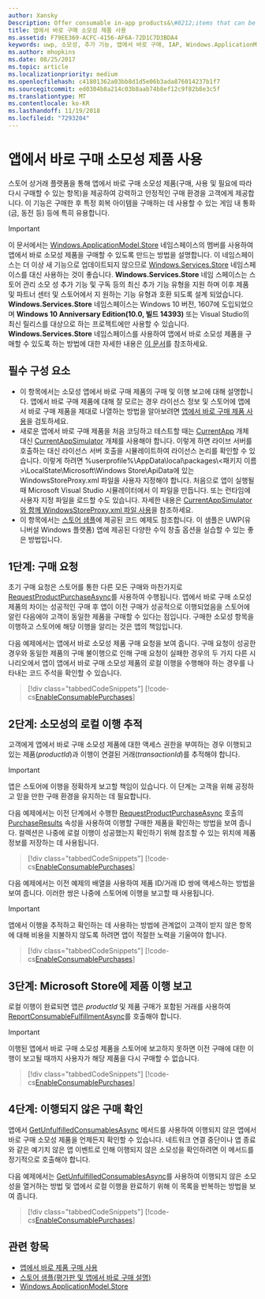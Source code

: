 ```yaml
---
author: Xansky
Description: Offer consumable in-app products&\#8212;items that can be purchased, used, and purchased again&\#8212;through the Store commerce platform to provide your customers with a purchase experience that is both robust and reliable.
title: 앱에서 바로 구매 소모성 제품 사용
ms.assetid: F79EE369-ACFC-4156-AF6A-72D1C7D3BDA4
keywords: uwp, 소모성, 추가 기능, 앱에서 바로 구매, IAP, Windows.ApplicationModel.Store
ms.author: mhopkins
ms.date: 08/25/2017
ms.topic: article
ms.localizationpriority: medium
ms.openlocfilehash: c41801362a03bb8d1d5e06b3ada876014237b1f7
ms.sourcegitcommit: ed0304b8a214c03b8aab74b8ef12c9f82b8e3c5f
ms.translationtype: MT
ms.contentlocale: ko-KR
ms.lasthandoff: 11/19/2018
ms.locfileid: "7293204"
---
```

# <a name="enable-consumable-in-app-product-purchases"></a>앱에서 바로 구매 소모성 제품 사용

스토어 상거래 플랫폼을 통해 앱에서 바로 구매 소모성 제품(구매, 사용 및 필요에 따라 다시 구매할 수 있는 항목)을 제공하여 강력하고 안정적인 구매 환경을 고객에게 제공합니다. 이 기능은 구매한 후 특정 회복 아이템을 구매하는 데 사용할 수 있는 게임 내 통화(금, 동전 등) 등에 특히 유용합니다.

> [!IMPORTANT]
> 이 문서에서는 [Windows.ApplicationModel.Store](https://msdn.microsoft.com/library/windows/apps/windows.applicationmodel.store.aspx) 네임스페이스의 멤버를 사용하여 앱에서 바로 소모성 제품을 구매할 수 있도록 만드는 방법을 설명합니다. 이 네임스페이스는 더 이상 새 기능으로 업데이트되지 않으므로 [Windows.Services.Store](https://msdn.microsoft.com/library/windows/apps/windows.services.store.aspx) 네임스페이스를 대신 사용하는 것이 좋습니다. **Windows.Services.Store** 네임 스페이스는 스토어 관리 소모 성 추가 기능 및 구독 등의 최신 추가 기능 유형을 지원 하며 이후 제품 및 파트너 센터 및 스토어에서 지 원하는 기능 유형과 호환 되도록 설계 되었습니다. **Windows.Services.Store** 네임스페이스는 Windows 10 버전, 1607에 도입되었으며 **Windows 10 Anniversary Edition(10.0, 빌드 14393)** 또는 Visual Studio의 최신 릴리스를 대상으로 하는 프로젝트에만 사용할 수 있습니다. **Windows.Services.Store** 네임스페이스를 사용하여 앱에서 바로 소모성 제품을 구매할 수 있도록 하는 방법에 대한 자세한 내용은 [이 문서](enable-consumable-add-on-purchases.md)를 참조하세요.

## <a name="prerequisites"></a>필수 구성 요소

-   이 항목에서는 소모성 앱에서 바로 구매 제품의 구매 및 이행 보고에 대해 설명합니다. 앱에서 바로 구매 제품에 대해 잘 모르는 경우 라이선스 정보 및 스토어에 앱에서 바로 구매 제품을 제대로 나열하는 방법을 알아보려면 [앱에서 바로 구매 제품 사용](enable-in-app-product-purchases.md)을 검토하세요.
-   새로운 앱에서 바로 구매 제품을 처음 코딩하고 테스트할 때는 [CurrentApp](https://docs.microsoft.com/uwp/api/Windows.ApplicationModel.Store.CurrentApp) 개체 대신 [CurrentAppSimulator](https://docs.microsoft.com/uwp/api/Windows.ApplicationModel.Store.CurrentAppSimulator) 개체를 사용해야 합니다. 이렇게 하면 라이브 서버를 호출하는 대신 라이선스 서버 호출을 시뮬레이트하여 라이선스 논리를 확인할 수 있습니다. 이렇게 하려면 %userprofile%\\AppData\\local\\packages\\&lt;패키지 이름&gt;\\LocalState\\Microsoft\\Windows Store\\ApiData에 있는 WindowsStoreProxy.xml 파일을 사용자 지정해야 합니다. 처음으로 앱이 실행될 때 Microsoft Visual Studio 시뮬레이터에서 이 파일을 만듭니다. 또는 런타임에 사용자 지정 파일을 로드할 수도 있습니다. 자세한 내용은 [CurrentAppSimulator와 함께 WindowsStoreProxy.xml 파일 사용](in-app-purchases-and-trials-using-the-windows-applicationmodel-store-namespace.md#proxy)을 참조하세요.
-   이 항목에서는 [스토어 샘플](https://github.com/Microsoft/Windows-universal-samples/tree/win10-1507/Samples/Store)에 제공된 코드 예제도 참조합니다. 이 샘플은 UWP(유니버설 Windows 플랫폼) 앱에 제공된 다양한 수익 창출 옵션을 실습할 수 있는 좋은 방법입니다.

## <a name="step-1-making-the-purchase-request"></a>1단계: 구매 요청

초기 구매 요청은 스토어를 통한 다른 모든 구매와 마찬가지로 [RequestProductPurchaseAsync](https://docs.microsoft.com/uwp/api/windows.applicationmodel.store.currentapp.requestproductpurchaseasync)를 사용하여 수행됩니다. 앱에서 바로 구매 소모성 제품의 차이는 성공적인 구매 후 앱이 이전 구매가 성공적으로 이행되었음을 스토어에 알린 다음에야 고객이 동일한 제품을 구매할 수 있다는 점입니다. 구매한 소모성 항목을 이행하고 스토어에 해당 이행을 알리는 것은 앱의 책임입니다.

다음 예제에서는 앱에서 바로 소모성 제품 구매 요청을 보여 줍니다. 구매 요청이 성공한 경우와 동일한 제품의 구매 불이행으로 인해 구매 요청이 실패한 경우의 두 가지 다른 시나리오에서 앱이 앱에서 바로 구매 소모성 제품의 로컬 이행을 수행해야 하는 경우를 나타내는 코드 주석을 확인할 수 있습니다.

> [!div class="tabbedCodeSnippets"]
[!code-cs[EnableConsumablePurchases](./code/InAppPurchasesAndLicenses/cs/EnableConsumablePurchases.cs#MakePurchaseRequest)]

## <a name="step-2-tracking-local-fulfillment-of-the-consumable"></a>2단계: 소모성의 로컬 이행 추적

고객에게 앱에서 바로 구매 소모성 제품에 대한 액세스 권한을 부여하는 경우 이행되고 있는 제품(*productId*)과 이행이 연결된 거래(*transactionId*)를 추적해야 합니다.

> [!IMPORTANT]
> 앱은 스토어에 이행을 정확하게 보고할 책임이 있습니다. 이 단계는 고객을 위해 공정하고 믿을 만한 구매 환경을 유지하는 데 필요합니다.

다음 예제에서는 이전 단계에서 수행한 [RequestProductPurchaseAsync](https://docs.microsoft.com/uwp/api/windows.applicationmodel.store.currentapp.requestproductpurchaseasync) 호출의 [PurchaseResults](https://msdn.microsoft.com/library/windows/apps/dn263392) 속성을 사용하여 이행할 구매한 제품을 확인하는 방법을 보여 줍니다. 컬렉션은 나중에 로컬 이행이 성공했는지 확인하기 위해 참조할 수 있는 위치에 제품 정보를 저장하는 데 사용됩니다.

> [!div class="tabbedCodeSnippets"]
[!code-cs[EnableConsumablePurchases](./code/InAppPurchasesAndLicenses/cs/EnableConsumablePurchases.cs#GrantFeatureLocally)]

다음 예제에서는 이전 예제의 배열을 사용하여 제품 ID/거래 ID 쌍에 액세스하는 방법을 보여 줍니다. 이러한 쌍은 나중에 스토어에 이행을 보고할 때 사용됩니다.

> [!IMPORTANT]
> 앱에서 이행을 추적하고 확인하는 데 사용하는 방법에 관계없이 고객이 받지 않은 항목에 대해 비용을 지불하지 않도록 하려면 앱이 적절한 노력을 기울여야 합니다.

> [!div class="tabbedCodeSnippets"]
[!code-cs[EnableConsumablePurchases](./code/InAppPurchasesAndLicenses/cs/EnableConsumablePurchases.cs#IsLocallyFulfilled)]

## <a name="step-3-reporting-product-fulfillment-to-the-store"></a>3단계: Microsoft Store에 제품 이행 보고

로컬 이행이 완료되면 앱은 *productId* 및 제품 구매가 포함된 거래를 사용하여 [ReportConsumableFulfillmentAsync](https://docs.microsoft.com/uwp/api/windows.applicationmodel.store.currentapp.reportconsumablefulfillmentasync)를 호출해야 합니다.

> [!IMPORTANT]
> 이행된 앱에서 바로 구매 소모성 제품을 스토어에 보고하지 못하면 이전 구매에 대한 이행이 보고될 때까지 사용자가 해당 제품을 다시 구매할 수 없습니다.

> [!div class="tabbedCodeSnippets"]
[!code-cs[EnableConsumablePurchases](./code/InAppPurchasesAndLicenses/cs/EnableConsumablePurchases.cs#ReportFulfillment)]

## <a name="step-4-identifying-unfulfilled-purchases"></a>4단계: 이행되지 않은 구매 확인

앱에서 [GetUnfulfilledConsumablesAsync](https://docs.microsoft.com/uwp/api/windows.applicationmodel.store.currentapp.getunfulfilledconsumablesasync) 메서드를 사용하여 이행되지 않은 앱에서 바로 구매 소모성 제품을 언제든지 확인할 수 있습니다. 네트워크 연결 중단이나 앱 종료와 같은 예기치 않은 앱 이벤트로 인해 이행되지 않은 소모성을 확인하려면 이 메서드를 정기적으로 호출해야 합니다.

다음 예제에서는 [GetUnfulfilledConsumablesAsync](https://docs.microsoft.com/uwp/api/windows.applicationmodel.store.currentapp.getunfulfilledconsumablesasync)를 사용하여 이행되지 않은 소모성을 열거하는 방법 및 앱에서 로컬 이행을 완료하기 위해 이 목록을 반복하는 방법을 보여 줍니다.

> [!div class="tabbedCodeSnippets"]
[!code-cs[EnableConsumablePurchases](./code/InAppPurchasesAndLicenses/cs/EnableConsumablePurchases.cs#GetUnfulfilledConsumables)]

## <a name="related-topics"></a>관련 항목

* [앱에서 바로 제품 구매 사용](enable-in-app-product-purchases.md)
* [스토어 샘플(평가판 및 앱에서 바로 구매 설명)](https://github.com/Microsoft/Windows-universal-samples/tree/win10-1507/Samples/Store)
* [Windows.ApplicationModel.Store](https://msdn.microsoft.com/library/windows/apps/br225197)
 

 
